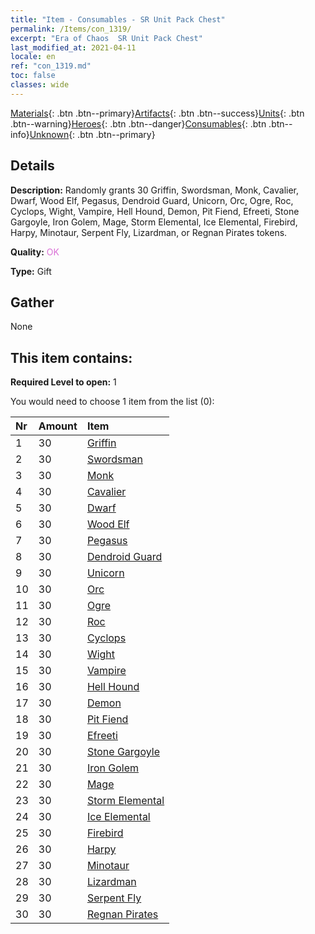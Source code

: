 ```yaml
---
title: "Item - Consumables - SR Unit Pack Chest"
permalink: /Items/con_1319/
excerpt: "Era of Chaos  SR Unit Pack Chest"
last_modified_at: 2021-04-11
locale: en
ref: "con_1319.md"
toc: false
classes: wide
---
```

 [Materials](/Items/){: .btn .btn--primary}[Artifacts](/Items/Artifacts/){: .btn .btn--success}[Units](/Items/Units/){: .btn .btn--warning}[Heroes](/Items/Heroes/){: .btn .btn--danger}[Consumables](/Items/Consumables/){: .btn .btn--info}[Unknown](/Items/Unknown/){: .btn .btn--primary}

## Details
 **Description:** Randomly grants 30 Griffin, Swordsman, Monk, Cavalier, Dwarf, Wood Elf, Pegasus, Dendroid Guard, Unicorn, Orc, Ogre, Roc, Cyclops, Wight, Vampire, Hell Hound, Demon, Pit Fiend, Efreeti, Stone Gargoyle, Iron Golem, Mage, Storm Elemental, Ice Elemental, Firebird, Harpy, Minotaur, Serpent Fly, Lizardman, or Regnan Pirates tokens.

 **Quality:** <span style="color: #DA70D6">OK</span>

 **Type:** Gift

## Gather

  None

## This item contains:

 **Required Level to open:** 1

 You would need to choose 1 item from the list (0):

  | Nr | Amount |     Item    |
  |:---|:-------|:------------|
  | 1 | 30 | [Griffin](/Items/unt_192/) | 
  | 2 | 30 | [Swordsman](/Items/unt_193/) | 
  | 3 | 30 | [Monk](/Items/unt_194/) | 
  | 4 | 30 | [Cavalier ](/Items/unt_195/) | 
  | 5 | 30 | [Dwarf](/Items/unt_200/) | 
  | 6 | 30 | [Wood Elf](/Items/unt_201/) | 
  | 7 | 30 | [Pegasus](/Items/unt_202/) | 
  | 8 | 30 | [Dendroid Guard](/Items/unt_203/) | 
  | 9 | 30 | [Unicorn](/Items/unt_204/) | 
  | 10 | 30 | [Orc](/Items/unt_219/) | 
  | 11 | 30 | [Ogre](/Items/unt_220/) | 
  | 12 | 30 | [Roc](/Items/unt_221/) | 
  | 13 | 30 | [Cyclops](/Items/unt_222/) | 
  | 14 | 30 | [Wight](/Items/unt_210/) | 
  | 15 | 30 | [Vampire](/Items/unt_211/) | 
  | 16 | 30 | [Hell Hound](/Items/unt_228/) | 
  | 17 | 30 | [Demon](/Items/unt_229/) | 
  | 18 | 30 | [Pit Fiend](/Items/unt_230/) | 
  | 19 | 30 | [Efreeti](/Items/unt_231/) | 
  | 20 | 30 | [Stone Gargoyle](/Items/unt_236/) | 
  | 21 | 30 | [Iron Golem](/Items/unt_237/) | 
  | 22 | 30 | [Mage](/Items/unt_238/) | 
  | 23 | 30 | [Storm Elemental](/Items/unt_263/) | 
  | 24 | 30 | [Ice Elemental](/Items/unt_264/) | 
  | 25 | 30 | [Firebird](/Items/unt_268/) | 
  | 26 | 30 | [Harpy](/Items/unt_245/) | 
  | 27 | 30 | [Minotaur](/Items/unt_248/) | 
  | 28 | 30 | [Lizardman](/Items/unt_254/) | 
  | 29 | 30 | [Serpent Fly](/Items/unt_255/) | 
  | 30 | 30 | [Regnan Pirates](/Items/unt_273/) | 
